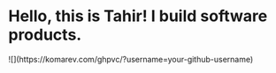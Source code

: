 <h1> Hello, this is Tahir! I build software products. </h1>
![](https://komarev.com/ghpvc/?username=your-github-username)
